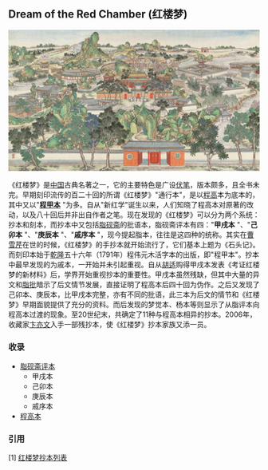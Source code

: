 ##  Dream of the Red Chamber (红楼梦)

<p align="center">
<img src="./daguanyuan.jpg" alt="dorc" />
</p>

《红楼梦》是[中国](https://zh.wikipedia.org/wiki/%E4%B8%AD%E5%9B%BD "中国")古典名著之一，它的主要特色是广设[伏笔](https://zh.wikipedia.org/wiki/%E4%BC%8F%E7%AC%94 "伏笔")，版本颇多，且全书未完。早期刻印流传的百二十回的所谓《红楼梦》"通行本"，是以[程](https://zh.wikipedia.org/wiki/%E7%A8%8B%E4%BC%9F%E5%85%83 "程伟元")[高](https://zh.wikipedia.org/wiki/%E9%AB%98%E9%B9%97 "高鹗")本为底本的，其中又以"**[程甲本](https://zh.wikipedia.org/w/index.php?title=%E7%A8%8B%E7%94%B2%E6%9C%AC&action=edit&redlink=1)** "为多。自从"新红学"诞生以来，人们知晓了程高本对原著的改动，以及八十回后并非出自作者之笔。现在发现的《红楼梦》可以分为两个系统：抄本和刻本，而抄本中又包括[脂砚斋](https://zh.wikipedia.org/wiki/%E8%84%82%E7%A0%9A%E6%96%8B "脂砚斋")的批语本，脂砚斋评本有四："**甲戌本** "、"**己卯本** "、"**庚辰本** "、"**戚序本** "，现今提起脂本，往往是这四种的统称。其实在[曹雪芹](https://zh.wikipedia.org/wiki/%E6%9B%B9%E9%9B%AA%E8%8A%B9 "曹雪芹")在世的时候，《红楼梦》的手抄本就开始流行了，它们基本上题为《石头记》。而刻印本始于[乾隆](https://zh.wikipedia.org/wiki/%E4%B9%BE%E9%9A%86 "乾隆")五十六年（1791年）程伟元木活字本的出版，即"程甲本"。抄本中最早发现的为戚本，一开始并未引起重视。自从[胡适](https://zh.wikipedia.org/wiki/%E8%83%A1%E9%80%82 "胡适")购得甲戌本发表《考证红楼梦的新材料》后，学界开始重视抄本的重要性。甲戌本虽然残缺，但其中大量的异文和[脂批](https://zh.wikipedia.org/wiki/%E8%84%82%E6%89%B9 "脂批")暗示了后文情节发展，直接证明了程高本后四十回为伪作。之后又发现了己卯本、庚辰本，比甲戌本完整，亦有不同的批语，此三本为后文的情节和《红楼梦》早期面貌提供了充分的资料。而后发现的梦觉本、杨本等则显示了从脂评本向程高本过渡的现象。至20世纪末，共确定了11种与程高本相异的抄本。2006年，收藏家[卞亦文](https://zh.wikipedia.org/wiki/%E5%8D%9E%E4%BA%A6%E6%96%87 "卞亦文")入手一部残抄本，使《红楼梦》抄本家族又添一员。

### 收录

- [脂砚斋评本](./zpb/category.md)
  - 甲戌本
  - 己卯本
  - 庚辰本
  - 戚序本
- [程高本](./cgb/category.md)

### 引用

\[1] [红楼梦抄本列表](https://zh.wikipedia.org/wiki/%E7%BA%A2%E6%A5%BC%E6%A2%A6%E6%8A%84%E6%9C%AC%E5%88%97%E8%A1%A8)
